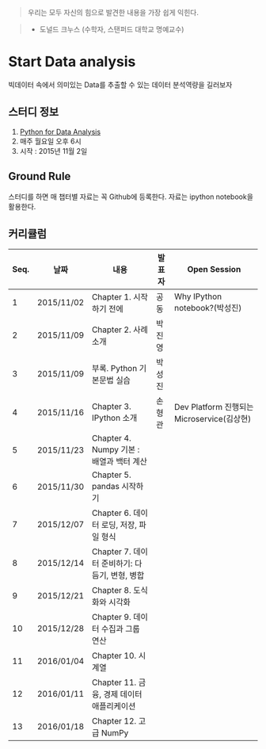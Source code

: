> 우리는 모두 자신의 힘으로 발견한 내용을 가장 쉽게 익힌다.

>   - 도널드 크누스 (수학자, 스탠퍼드 대학교 명예교수)

# Start Data analysis
빅데이터 속에서 의미있는 Data를 추출할 수 있는 데이터 분석역량을 길러보자

## 스터디 정보
1. [Python for Data Analysis](http://shop.oreilly.com/product/0636920023784.do)
2. 매주 월요일 오후 6시
3. 시작 : 2015년 11월 2일

## Ground Rule
스터디를 하면 매 챕터별 자료는 꼭 Github에 등록한다. 자료는 ipython notebook을 활용한다.

## 커리큘럼
Seq.|날짜|내용|발표자|Open Session
---|---|---|---|---
1|2015/11/02|Chapter 1. 시작하기 전에|공동| Why IPython notebook?(박성진)
2|2015/11/09|Chapter 2. 사례 소개|박진영|
3|2015/11/09|부록. Python 기본문법 실습|박성진|
4|2015/11/16|Chapter 3. IPython 소개|손형관|Dev Platform 진행되는 Microservice(김상현)
5|2015/11/23|Chapter 4. Numpy 기본 : 배열과 백터 계산 ||
6|2015/11/30|Chapter 5. pandas 시작하기||
7|2015/12/07|Chapter 6. 데이터 로딩, 저장, 파일 형식||
8|2015/12/14|Chapter 7. 데이터 준비하기: 다듬기, 변형, 병합||
9|2015/12/21|Chapter 8. 도식화와 시각화||
10|2015/12/28|Chapter 9. 데이터 수집과 그룹 연산||
11|2016/01/04|Chapter 10. 시계열||
12|2016/01/11|Chapter 11. 금융, 경제 데이터 애플리케이션||
13|2016/01/18|Chapter 12. 고급 NumPy||
